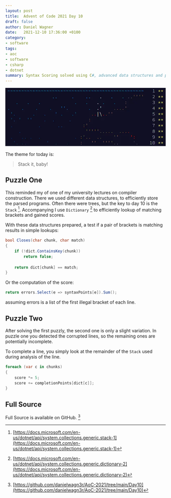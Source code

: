 ```yaml
---
layout: post
title:  Advent of Code 2021 Day 10
draft: false
author: Daniel Wagner
date:   2021-12-10 17:36:00 +0100
category:
- software
tags:
- aoc
- software
- csharp
- dotnet
summary: Syntax Scoring solved using C#, advanced data structures and pattern matching.
---
```

[![AoC 2021 Day 10](aoc-2021-10.webp)](https://adventofcode.com/2021/day/10)

The theme for today is:
> Stack it, baby!

## Puzzle One

This reminded my of one of my university lectures on compiler construction. There we used different data structures, to efficiently store the parsed programs. Often there were trees, but the key to day 10 is the `Stack` [^2]. Accompanying I use `Dictionary` [^3] to efficiently lookup of matching brackets and gained scores.

With these data structures prepared, a test if a pair of brackets is matching results in simple lookups:
```csharp
bool Closes(char chunk, char match)
{
    if (!dict.ContainsKey(chunk))
        return false;

    return dict[chunk] == match;
}
```

Or the computation of the score:
```csharp
return errors.Select(e => syntaxPoints[e]).Sum();
```
assuming errors is a list of the first illegal bracket of each line.

## Puzzle Two

After solving the first puzzly, the second one is only a slight variation. In puzzle one you detected the corrupted lines, so the remaining ones are potentially incomplete.

To complete a line, you simply look at the remainder of the `Stack` used during analysis of the line.

```csharp
foreach (var c in chunks)
{
    score *= 5;
    score += completionPoints[dict[c]];
}
```

## Full Source

Full Source is available on GitHub. [^1]

[^1]: [https://github.com/danielwagn3r/AoC-2021/tree/main/Day10](https://github.com/danielwagn3r/AoC-2021/tree/main/Day10)
[^2]: [https://docs.microsoft.com/en-us/dotnet/api/system.collections.generic.stack-1](https://docs.microsoft.com/en-us/dotnet/api/system.collections.generic.stack-1)
[^3]: [https://docs.microsoft.com/en-us/dotnet/api/system.collections.generic.dictionary-2](https://docs.microsoft.com/en-us/dotnet/api/system.collections.generic.dictionary-2)